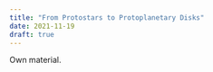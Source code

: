 ```yaml
---
title: "From Protostars to Protoplanetary Disks"
date: 2021-11-19
draft: true
---
```


Own material.